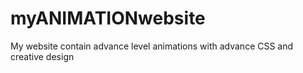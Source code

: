 # myANIMATIONwebsite
My website contain advance level animations with advance CSS and creative design
